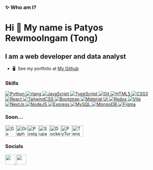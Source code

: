 ### ✨ Who am I?
Hi 👋 My name is Patyos Rewmoolngam (Tong)
==========================================

I am a web developer and data analyst
-------------------------------------

* 🖥️  See my portfolio at [My Github](http://www.github.com/AloeThron)

### Skills


<p align="left">
<a href="https://www.python.org/" target="_blank" rel="noreferrer">
            <img
              src="https://raw.githubusercontent.com/danielcranney/readme-generator/main/public/icons/skills/python-colored.svg"
              width={36}
              height={36}
              alt="Python"
            />
          </a>
          <a href="https://www.r-project.org/" target="_blank" rel="noreferrer">
            <img
              src="https://raw.githubusercontent.com/danielcranney/readme-generator/main/public/icons/skills/rlang-colored.svg"
              width={36}
              height={36}
              alt="rlang"
            />
          </a>
          <a
            href="https://developer.mozilla.org/en-US/docs/Web/JavaScript"
            target="_blank"
            rel="noreferrer"
          >
            <img
              src="https://raw.githubusercontent.com/danielcranney/readme-generator/main/public/icons/skills/javascript-colored.svg"
              width={36}
              height={36}
              alt="JavaScript"
            />
          </a>
          <a
            href="https://www.typescriptlang.org/"
            target="_blank"
            rel="noreferrer"
          >
            <img
              src="https://raw.githubusercontent.com/danielcranney/readme-generator/main/public/icons/skills/typescript-colored.svg"
              width={36}
              height={36}
              alt="TypeScript"
            />
          </a>
          <a href="https://git-scm.com/" target="_blank" rel="noreferrer">
            <img
              src="https://raw.githubusercontent.com/danielcranney/readme-generator/main/public/icons/skills/git-colored.svg"
              width={36}
              height={36}
              alt="Git"
            />
          </a>
          <a
            href="https://developer.mozilla.org/en-US/docs/Glossary/HTML5"
            target="_blank"
            rel="noreferrer"
          >
            <img
              src="https://raw.githubusercontent.com/danielcranney/readme-generator/main/public/icons/skills/html5-colored.svg"
              width={36}
              height={36}
              alt="HTML5"
            />
          </a>
          <a
            href="https://www.w3.org/TR/CSS/#css"
            target="_blank"
            rel="noreferrer"
          >
            <img
              src="https://raw.githubusercontent.com/danielcranney/readme-generator/main/public/icons/skills/css3-colored.svg"
              width={36}
              height={36}
              alt="CSS3"
            />
          </a>
          <a href="https://reactjs.org/" target="_blank" rel="noreferrer">
            <img
              src="https://raw.githubusercontent.com/danielcranney/readme-generator/main/public/icons/skills/react-colored.svg"
              width={36}
              height={36}
              alt="React"
            />
          </a>
          <a href="https://tailwindcss.com/" target="_blank" rel="noreferrer">
            <img
              src="https://raw.githubusercontent.com/danielcranney/readme-generator/main/public/icons/skills/tailwindcss-colored.svg"
              width={36}
              height={36}
              alt="TailwindCSS"
            />
          </a>
          <a href="https://getbootstrap.com/" target="_blank" rel="noreferrer">
            <img
              src="https://raw.githubusercontent.com/danielcranney/readme-generator/main/public/icons/skills/bootstrap-colored.svg"
              width={36}
              height={36}
              alt="Bootstrap"
            />
          </a>
          <a href="https://mui.com/" target="_blank" rel="noreferrer">
            <img
              src="https://raw.githubusercontent.com/danielcranney/readme-generator/main/public/icons/skills/materialui-colored.svg"
              width={36}
              height={36}
              alt="Material UI"
            />
          </a>
          <a href="https://redux.js.org/" target="_blank" rel="noreferrer">
            <img
              src="https://raw.githubusercontent.com/danielcranney/readme-generator/main/public/icons/skills/redux-colored.svg"
              width={36}
              height={36}
              alt="Redux"
            />
          </a>
          <a href="https://vitejs.dev/" target="_blank" rel="noreferrer">
            <img
              src="https://raw.githubusercontent.com/danielcranney/readme-generator/main/public/icons/skills/vite-colored.svg"
              width={36}
              height={36}
              alt="Vite"
            />
          </a>
          <a href="https://nextjs.org/docs" target="_blank" rel="noreferrer">
            <img
              src="https://raw.githubusercontent.com/danielcranney/readme-generator/main/public/icons/skills/nextjs-colored.svg"
              width={36}
              height={36}
              alt="NextJs"
            />
          </a>
          <a href="https://nodejs.org/en/" target="_blank" rel="noreferrer">
            <img
              src="https://raw.githubusercontent.com/danielcranney/readme-generator/main/public/icons/skills/nodejs-colored.svg"
              width={36}
              height={36}
              alt="NodeJS"
            />
          </a>
          <a href="https://expressjs.com/" target="_blank" rel="noreferrer">
            <img
              src="https://raw.githubusercontent.com/danielcranney/readme-generator/main/public/icons/skills/express-colored.svg"
              width={36}
              height={36}
              alt="Express"
            />
          </a>
          <a href="https://www.mysql.com/" target="_blank" rel="noreferrer">
            <img
              src="https://raw.githubusercontent.com/danielcranney/readme-generator/main/public/icons/skills/mysql-colored.svg"
              width={36}
              height={36}
              alt="MySQL"
            />
          </a>
          <a href="https://www.mongodb.com/" target="_blank" rel="noreferrer">
            <img
              src="https://raw.githubusercontent.com/danielcranney/readme-generator/main/public/icons/skills/mongodb-colored.svg"
              width={36}
              height={36}
              alt="MongoDB"
            />
          </a>
          <a href="https://www.figma.com/" target="_blank" rel="noreferrer">
            <img
              src="https://raw.githubusercontent.com/danielcranney/readme-generator/main/public/icons/skills/figma-colored.svg"
              width={36}
              height={36}
              alt="Figma"
            />
          </a>
        </p>
</p>


### Soon...


<p align="left">
<a href="https://go.dev/doc/" target="_blank" rel="noreferrer"><img src="https://raw.githubusercontent.com/danielcranney/readme-generator/main/public/icons/skills/go-colored.svg" width="36" height="36" alt="Go" /></a><a href="https://graphql.org/" target="_blank" rel="noreferrer"><img src="https://raw.githubusercontent.com/danielcranney/readme-generator/main/public/icons/skills/graphql-colored.svg" width="36" height="36" alt="GraphQL" /></a><a href="https://www.postgresql.org/" target="_blank" rel="noreferrer"><img src="https://raw.githubusercontent.com/danielcranney/readme-generator/main/public/icons/skills/postgresql-colored.svg" width="36" height="36" alt="PostgreSQL" /></a><a href="https://supabase.io/" target="_blank" rel="noreferrer"><img src="https://raw.githubusercontent.com/danielcranney/readme-generator/main/public/icons/skills/supabase-colored.svg" width="36" height="36" alt="Supabase" /></a><a href="https://www.docker.com/" target="_blank" rel="noreferrer"><img src="https://raw.githubusercontent.com/danielcranney/readme-generator/main/public/icons/skills/docker-colored.svg" width="36" height="36" alt="Docker" /></a><a href="https://pytorch.org/" target="_blank" rel="noreferrer"><img src="https://raw.githubusercontent.com/danielcranney/readme-generator/main/public/icons/skills/pytorch-colored.svg" width="36" height="36" alt="PyTorch" /></a><a href="https://www.tensorflow.org/" target="_blank" rel="noreferrer"><img src="https://raw.githubusercontent.com/danielcranney/readme-generator/main/public/icons/skills/tensorflow-colored.svg" width="36" height="36" alt="TensorFlow" /></a>
</p>



### Socials

<p align="left"> <a href="https://www.behance.com/patyosrewmool/projects" target="_blank" rel="noreferrer"> <picture> <source media="(prefers-color-scheme: dark)" srcset="undefined" /> <source media="(prefers-color-scheme: light)" srcset="https://raw.githubusercontent.com/danielcranney/readme-generator/main/public/icons/socials/behance.svg" /> <img src="https://raw.githubusercontent.com/danielcranney/readme-generator/main/public/icons/socials/behance.svg" width="32" height="32" /> </picture> </a> 
<a href="https://www.linkedin.com/in/patyos-r/" target="_blank" rel="noreferrer"> <picture> <source media="(prefers-color-scheme: dark)" srcset="https://raw.githubusercontent.com/danielcranney/readme-generator/main/public/icons/socials/linkedin-dark.svg" /> <source media="(prefers-color-scheme: light)" srcset="https://raw.githubusercontent.com/danielcranney/readme-generator/main/public/icons/socials/linkedin.svg" /> <img src="https://raw.githubusercontent.com/danielcranney/readme-generator/main/public/icons/socials/linkedin.svg" width="32" height="32" /> </picture> </a></p>

